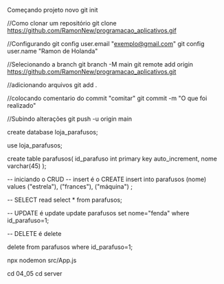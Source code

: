 Começando projeto novo
git init

//Como clonar um repositório 
git clone https://github.com/RamonNew/programacao_aplicativos.gif

//Configurando
git config user.email "exemplo@gmail.com"
git config user.name "Ramon de Holanda"

//Selecionando a branch
git branch -M main
git remote add origin https://github.com/RamonNew/programacao_aplicativos.git

//adicionando arquivos
git add .

//colocando comentario do commit "comitar"
git commit -m "O que foi realizado"

//Subindo alterações
git push -u origin main

create database loja_parafusos;

use loja_parafusos;

create table parafusos(
	id_parafuso int primary key auto_increment,
    nome varchar(45)
);

-- iniciando o CRUD
-- insert é o CREATE
insert into parafusos (nome) values
("estrela"),
("frances"),
("máquina")
;

-- SELECT read
select * from parafusos;

-- UPDATE é update
update parafusos set nome="fenda" where id_parafuso=1;

-- DELETE é delete

delete from parafusos where id_parafuso=1;

npx nodemon src/App.js


cd 04_05 
cd server 

